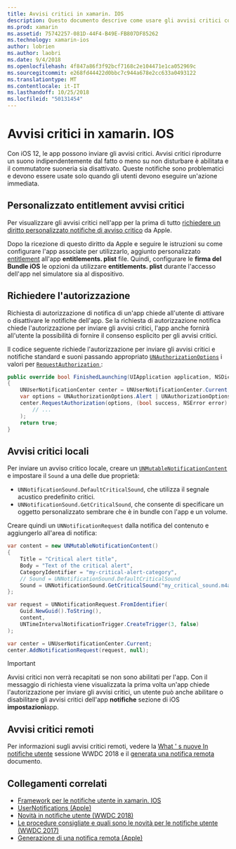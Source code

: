 ```yaml
---
title: Avvisi critici in xamarin. IOS
description: Questo documento descrive come usare gli avvisi critici con xamarin. IOS. Avvisi critici, introdotti con iOS 12, sono le notifiche di arresto improvviso che riprodurre un suono indipendentemente dal fatto che se non disturbare è in o il commutatore suoneria è disattivata.
ms.prod: xamarin
ms.assetid: 75742257-081D-44F4-B49E-FB807DF85262
ms.technology: xamarin-ios
author: lobrien
ms.author: laobri
ms.date: 9/4/2018
ms.openlocfilehash: 4f847a86f3f92bcf7168c2e104471e1ca052969c
ms.sourcegitcommit: e268fd44422d0bbc7c944a678e2cc633a0493122
ms.translationtype: MT
ms.contentlocale: it-IT
ms.lasthandoff: 10/25/2018
ms.locfileid: "50131454"
---
```

# <a name="critical-alerts-in-xamarinios"></a>Avvisi critici in xamarin. IOS

Con iOS 12, le app possono inviare gli avvisi critici. Avvisi critici riprodurre un suono indipendentemente dal fatto o meno su non disturbare è abilitata e il commutatore suoneria sia disattivato. Queste notifiche sono problematici e devono essere usate solo quando gli utenti devono eseguire un'azione immediata.

## <a name="custom-critical-alert-entitlement"></a>Personalizzato entitlement avvisi critici

Per visualizzare gli avvisi critici nell'app per la prima di tutto [richiedere un diritto personalizzato notifiche di avviso critico](https://developer.apple.com/contact/request/notifications-critical-alerts-entitlement/) da Apple.

Dopo la ricezione di questo diritto da Apple e seguire le istruzioni su come configurare l'app associate per utilizzarlo, aggiunto personalizzato [entitlement](~/ios/deploy-test/provisioning/entitlements.md) all'app **entitlements. plist** file. Quindi, configurare le **firma del Bundle iOS** le opzioni da utilizzare **entitlements. plist** durante l'accesso dell'app nel simulatore sia al dispositivo.

## <a name="request-authorization"></a>Richiedere l'autorizzazione

Richiesta di autorizzazione di notifica di un'app chiede all'utente di attivare o disattivare le notifiche dell'app. Se la richiesta di autorizzazione notifica chiede l'autorizzazione per inviare gli avvisi critici, l'app anche fornirà all'utente la possibilità di fornire il consenso esplicito per gli avvisi critici.

Il codice seguente richiede l'autorizzazione per inviare gli avvisi critici e notifiche standard e suoni passando appropriato [`UNAuthorizationOptions`](https://developer.xamarin.com/api/type/UserNotifications.UNAuthorizationOptions/)
i valori per [ `RequestAuthorization` ](https://developer.xamarin.com/api/member/UserNotifications.UNUserNotificationCenter.RequestAuthorization/):

```csharp
public override bool FinishedLaunching(UIApplication application, NSDictionary launchOptions)
{
    UNUserNotificationCenter center = UNUserNotificationCenter.Current;
    var options = UNAuthorizationOptions.Alert | UNAuthorizationOptions.Sound | UNAuthorizationOptions.CriticalAlert;
    center.RequestAuthorization(options, (bool success, NSError error) => {
        // ...
    );
    return true;
}
```

## <a name="local-critical-alerts"></a>Avvisi critici locali

Per inviare un avviso critico locale, creare un [`UNMutableNotificationContent`](https://developer.xamarin.com/api/type/UserNotifications.UNMutableNotificationContent/)
e impostare il `Sound` a una delle due proprietà:

- `UNNotificationSound.DefaultCriticalSound`, che utilizza il segnale acustico predefinito critici.
- `UNNotificationSound.GetCriticalSound`, che consente di specificare un oggetto personalizzato sembrare che è in bundle con l'app e un volume.

Creare quindi un `UNNotificationRequest` dalla notifica del contenuto e aggiungerlo all'area di notifica:

```csharp
var content = new UNMutableNotificationContent()
{
    Title = "Critical alert title",
    Body = "Text of the critical alert",
    CategoryIdentifier = "my-critical-alert-category",
    // Sound = UNNotificationSound.DefaultCriticalSound
    Sound = UNNotificationSound.GetCriticalSound("my_critical_sound.m4a", 1.0f)
};

var request = UNNotificationRequest.FromIdentifier(
    Guid.NewGuid().ToString(),
    content,
    UNTimeIntervalNotificationTrigger.CreateTrigger(3, false)
);

var center = UNUserNotificationCenter.Current;
center.AddNotificationRequest(request, null);
```

> [!IMPORTANT]
> Avvisi critici non verrà recapitati se non sono abilitati per l'app. Con il messaggio di richiesta viene visualizzata la prima volta un'app chiede l'autorizzazione per inviare gli avvisi critici, un utente può anche abilitare o disabilitare gli avvisi critici dell'app **notifiche** sezione di iOS **impostazioni**app.

## <a name="remote-critical-alerts"></a>Avvisi critici remoti

Per informazioni sugli avvisi critici remoti, vedere la [What ' s nuove In notifiche utente](https://developer.apple.com/videos/play/wwdc2018/710/) sessione WWDC 2018 e il [generata una notifica remota](https://developer.apple.com/documentation/usernotifications/setting_up_a_remote_notification_server/generating_a_remote_notification) documento.

## <a name="related-links"></a>Collegamenti correlati

- [Framework per le notifiche utente in xamarin. IOS](~/ios/platform/user-notifications/index.md)
- [UserNotifications (Apple)](https://developer.apple.com/documentation/usernotifications?language=objc)
- [Novità in notifiche utente (WWDC 2018)](https://developer.apple.com/videos/play/wwdc2018/710/)
- [Le procedure consigliate e quali sono le novità per le notifiche utente (WWDC 2017)](https://developer.apple.com/videos/play/wwdc2017/708/)
- [Generazione di una notifica remota (Apple)](https://developer.apple.com/documentation/usernotifications/setting_up_a_remote_notification_server/generating_a_remote_notification)
